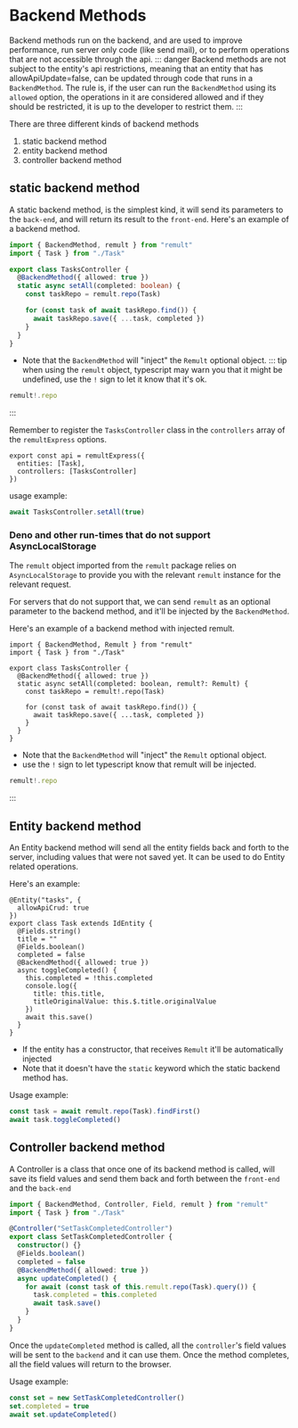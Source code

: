 # Backend Methods

Backend methods run on the backend, and are used to improve performance, run server only code (like send mail), or to perform operations that are not accessible through the api.
::: danger
Backend methods are not subject to the entity's api restrictions, meaning that an entity that has allowApiUpdate=false, can be updated through code that runs in a `BackendMethod`.
The rule is, if the user can run the `BackendMethod` using its `allowed` option, the operations in it are considered allowed and if they should be restricted, it is up to the developer to restrict them.
:::

There are three different kinds of backend methods

1. static backend method
2. entity backend method
3. controller backend method

## static backend method

A static backend method, is the simplest kind, it will send its parameters to the `back-end`, and will return its result to the `front-end`.
Here's an example of a backend method.

```ts
import { BackendMethod, remult } from "remult"
import { Task } from "./Task"

export class TasksController {
  @BackendMethod({ allowed: true })
  static async setAll(completed: boolean) {
    const taskRepo = remult.repo(Task)

    for (const task of await taskRepo.find()) {
      await taskRepo.save({ ...task, completed })
    }
  }
}
```

- Note that the `BackendMethod` will "inject" the `Remult` optional object.
  ::: tip
  when using the `remult` object, typescript may warn you that it might be undefined, use the `!` sign to let it know that it's ok.

```ts
remult!.repo
```

:::

Remember to register the `TasksController` class in the `controllers` array of the `remultExpress` options.

```ts{3}
export const api = remultExpress({
  entities: [Task],
  controllers: [TasksController]
})
```

usage example:

```ts
await TasksController.setAll(true)
```

### Deno and other run-times that do not support AsyncLocalStorage

The `remult` object imported from the `remult` package relies on `AsyncLocalStorage` to provide you with the relevant `remult` instance for the relevant request.

For servers that do not support that, we can send `remult` as an optional parameter to the backend method, and it'll be injected by the `BackendMethod`.

Here's an example of a backend method with injected remult.

```ts{6-7}
import { BackendMethod, Remult } from "remult"
import { Task } from "./Task"

export class TasksController {
  @BackendMethod({ allowed: true })
  static async setAll(completed: boolean, remult?: Remult) {
    const taskRepo = remult!.repo(Task)

    for (const task of await taskRepo.find()) {
      await taskRepo.save({ ...task, completed })
    }
  }
}
```

- Note that the `BackendMethod` will "inject" the `Remult` optional object.
- use the `!` sign to let typescript know that remult will be injected.

```ts
remult!.repo
```

:::

## Entity backend method

An Entity backend method will send all the entity fields back and forth to the server, including values that were not saved yet.
It can be used to do Entity related operations.

Here's an example:

```ts{9-17}
@Entity("tasks", {
  allowApiCrud: true
})
export class Task extends IdEntity {
  @Fields.string()
  title = ""
  @Fields.boolean()
  completed = false
  @BackendMethod({ allowed: true })
  async toggleCompleted() {
    this.completed = !this.completed
    console.log({
      title: this.title,
      titleOriginalValue: this.$.title.originalValue
    })
    await this.save()
  }
}
```

- If the entity has a constructor, that receives `Remult` it'll be automatically injected
- Note that it doesn't have the `static` keyword which the static backend method has.

Usage example:

```ts
const task = await remult.repo(Task).findFirst()
await task.toggleCompleted()
```

## Controller backend method

A Controller is a class that once one of its backend method is called, will save its field values and send them back and forth between the `front-end` and the `back-end`

```ts
import { BackendMethod, Controller, Field, remult } from "remult"
import { Task } from "./Task"

@Controller("SetTaskCompletedController")
export class SetTaskCompletedController {
  constructor() {}
  @Fields.boolean()
  completed = false
  @BackendMethod({ allowed: true })
  async updateCompleted() {
    for await (const task of this.remult.repo(Task).query()) {
      task.completed = this.completed
      await task.save()
    }
  }
}
```

Once the `updateCompleted` method is called, all the `controller`'s field values will be sent to the `backend` and it can use them. Once the method completes, all the field values will return to the browser.



Usage example:

```ts
const set = new SetTaskCompletedController()
set.completed = true
await set.updateCompleted()
```
